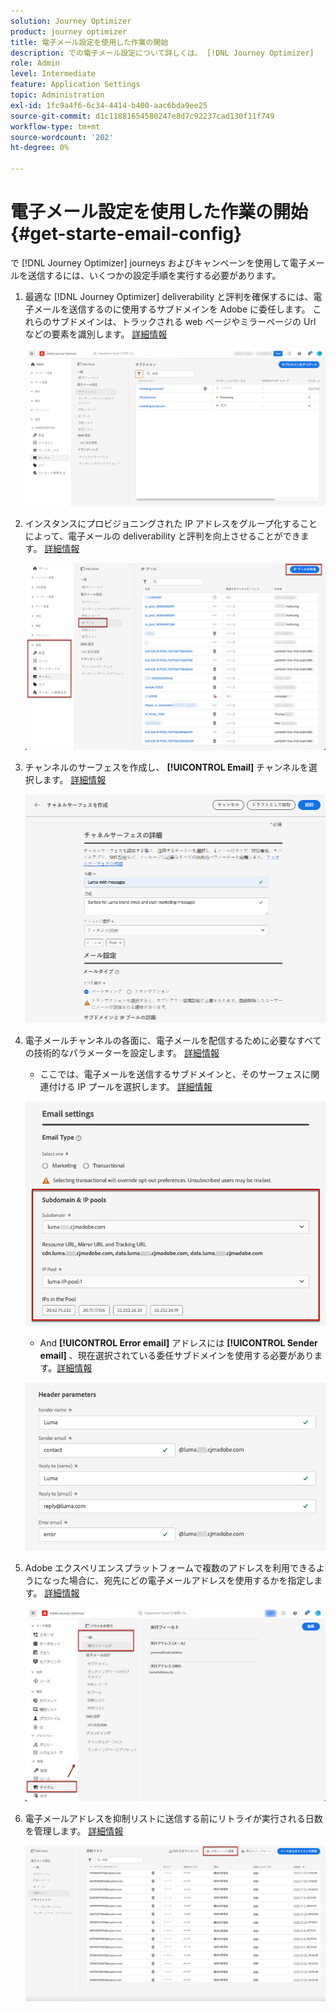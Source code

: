 ```yaml
---
solution: Journey Optimizer
product: journey optimizer
title: 電子メール設定を使用した作業の開始
description: での電子メール設定について詳しくは、 [!DNL Journey Optimizer]
role: Admin
level: Intermediate
feature: Application Settings
topic: Administration
exl-id: 1fc9a4f6-6c34-4414-b400-aac6bda9ee25
source-git-commit: d1c11881654580247e8d7c92237cad130f11f749
workflow-type: tm+mt
source-wordcount: '202'
ht-degree: 0%

---
```


# 電子メール設定を使用した作業の開始 {#get-starte-email-config}

で [!DNL Journey Optimizer] journeys およびキャンペーンを使用して電子メールを送信するには、いくつかの設定手順を実行する必要があります。

1. 最適な [!DNL Journey Optimizer] deliverability と評判を確保するには、電子メールを送信するのに使用するサブドメインを Adobe に委任します。 これらのサブドメインは、トラックされる web ページやミラーページの Url などの要素を識別します。 [詳細情報](../configuration/about-subdomain-delegation.md)

   ![](../configuration/assets/subdomain-list.png)

1. インスタンスにプロビジョニングされた IP アドレスをグループ化することによって、電子メールの deliverability と評判を向上させることができます。 [詳細情報](../configuration/ip-pools.md)

   ![](../configuration/assets/ip-pool-create.png)

1. チャンネルのサーフェスを作成し、 **[!UICONTROL Email]** チャンネルを選択します。 [詳細情報](../configuration/channel-surfaces.md)


   ![](../configuration/assets/preset-general.png)

1. 電子メールチャンネルの各面に、電子メールを配信するために必要なすべての技術的なパラメーターを設定します。 [詳細情報](email-settings.md)

   * ここでは、電子メールを送信するサブドメインと、そのサーフェスに関連付ける IP プールを選択します。 [詳細情報](email-settings.md#subdomains-and-ip-pools)

   ![](assets/preset-subdomain-ip-pool.png)

   * And **[!UICONTROL Error email]** アドレスには **[!UICONTROL Sender email]** 、現在選択されている委任サブドメインを使用する必要があります。[詳細情報](email-settings.md#email-header)

   ![](assets/preset-header.png)

1. Adobe エクスペリエンスプラットフォームで複数のアドレスを利用できるようになった場合に、宛先にどの電子メールアドレスを使用するかを指定します。 [詳細情報](../configuration/primary-email-addresses.md)

   ![](../configuration/assets/primary-address-execution-fields.png)

1. 電子メールアドレスを抑制リストに送信する前にリトライが実行される日数を管理します。 [詳細情報](../configuration/manage-suppression-list.md)

   ![](../configuration/assets/suppression-list-edit-retries.png)
